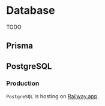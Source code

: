 # Database

TODO

## Prisma

## PostgreSQL

### Production

`PostgreSQL` is hosting on [Railway.app](https://railway.app/project/59357b4a-b211-4c84-965d-67b11064d632/plugin/bc6a2c82-f975-4cab-b33b-0ca11a0bdb2d).
